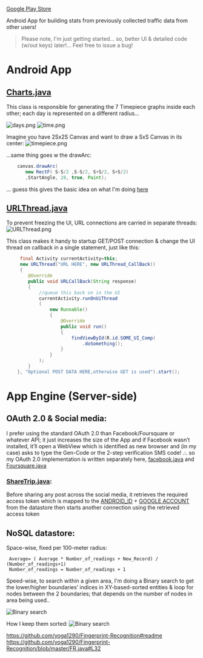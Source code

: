 [Google Play Store](http://play.google.com/store/apps/details?id=yoga1290.bey2ollak)

Android App for building stats from previously collected traffic data from other users!

>	Please note, I'm just getting started… so, better UI & detailed code (w/out keys) later!… Feel free to issue a bug!


# Android App


## [Charts.java](android/src/yoga1290/bey2ollak/Charts.java)

This class is responsible for generating the 7 Timepiece graphs inside each other; each day is represented on a different radius…

![days.png](readme/days.png)
![time.png](readme/time.png)

Imagine you have 2Sx2S Canvas and want to draw a SxS Canvas in its center:
![timepiece.png](readme/timepiece.png)

…same thing goes w the drawArc: 
```java
    canvas.drawArc(
       new RectF( S-S/2 ,S-S/2, S+S/2, S+S/2)
       ,StartAngle, 28, true, Paint);
```

… guess this gives the basic idea on what I'm doing [here](android/src/yoga1290/bey2ollak/Charts.java)

## [URLThread.java](android/src/yoga1290/bey2ollak/URLThread.java)


To prevent freezing the UI, URL connections are carried in separate threads:
![URLThread.png](readme/URLThread.png)

This class makes it handy to startup GET/POST connection & change the UI thread on callback in a single statement, just like this:
```java
     final Activity currentActivity=this;
     new URLThread("URL HERE", new URLThread_CallBack() 
     { 
     	@Override 
     	public void URLCallBack(String response) 
     	{ 
    		//queue this back on in the UI 
    		currentActivity.runOnUiThread
    		( 
    			new Runnable() 
    			{ 
    				@Override 
    				public void run() 
    				{ 
    					findViewById(R.id.SOME_UI_Comp) 
    						.doSomething(); 
    				} 
    			} 
    		); 
    	}
    }, "Optional POST DATA HERE,otherwise GET is used").start();
```



# App Engine (Server-side)

## OAuth 2.0 & Social media:

I prefer using the standard OAuth 2.0 than Facebook/Foursquare or whatever API; it just increases the size of the App and if Facebook wasn’t installed, it’ll open a WebView which is identified as new browser and (in my case) asks to type the Gen-Code or the 2-step verification SMS code!
.:. so my OAuth 2.0 implementation is written separately here, [facebook.java](AppEngine/src/facebook.java) and [Foursquare.java](AppEngine/src/Foursquare.java)

### [ShareTrip.java](android/src/yoga1290/bey2ollak/ShareTrip.java):

Before sharing any post across the social media, it retrieves the required access token which is mapped to the [ANDROID_ID](http://developer.android.com/reference/android/provider/Settings.Secure.html#ANDROID_ID) + [GOOGLE ACCOUNT](http://developer.android.com/reference/android/Manifest.permission.html#GET_ACCOUNTS) from the datastore then starts another connection using the retrieved access token


## NoSQL datastore:


Space-wise, fixed per 100-meter radius:

     Average= ( Average * Number_of_readings + New_Record) / (Number_of_readings+1)
     Number_of_readings = Number_of_readings + 1


Speed-wise, to search within a given area, I'm doing a Binary search to get the lower/higher boundaries’ indices in XY-based-sorted entities &  loop for nodes between the 2 boundaries; that depends on the number of nodes in area being used..

![Binary search](readme/bsearch.png)


How I keep them sorted:
![Binary search](readme/nosql.png)

https://github.com/yoga1290/Fingerprint-Recognition#readme
https://github.com/yoga1290/Fingerprint-Recognition/blob/master/FR.java#L32